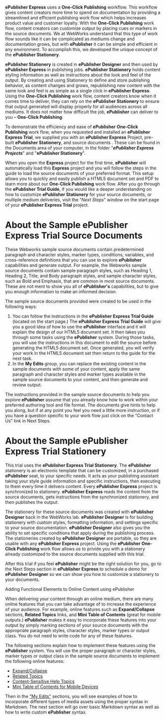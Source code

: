 <!--This set is for Demo purposes. The Documentation is not kept up to date with currrent features-->
**ePublisher Express** uses a **One-Click Publishing** workflow. This workflow gives content creators more time to spend on documentation by providing a streamlined and efficient publishing work flow which helps increases product value and customer loyalty. With the **One-Click Publishing** work flow, content creators can customize output by placing cues or markers in the source documents. We at WebWorks understand that this type of work flow sounds like it can be complicated as mediums change and documentation grows, but with **ePublisher** it can be simple and efficient in any environment. To accomplish this, we developed the unique concept of the **ePublisher Stationery**.
	
**ePublisher Stationery** is created in **ePublisher Designer** and then used by **ePublisher Express** in publishing jobs. **ePublisher Stationery** holds content styling information as well as instructions about the look and feel of the output. By creating and using Stationery to define and store publishing behavior, as content changes and grows, republishing new content with the same look and feel is as simple as a single click  in **ePublisher Express**. Using the **One-Click Publishing** work flow, content creators know when it comes time to deliver, they can rely on the **ePublisher Stationery** to ensure that output generated will display properly for all audiences across all mediums. It does not matter how difficult the job, **ePublisher** can deliver to you – **One-Click Publishing**.
	
To demonstrate the efficiency and ease of **ePublisher** **One-Click Publishing** work flow, when you requested and installed an **ePublisher Express Trial**, we supplied you with an **ePublisher Express** Project, pre-built **ePublisher Stationery**, and source documents . These can be found in the Documents area of your computer, in the folder "***ePublisher Express Projects***" and "**ePublisher Stationery**".

When you open the **Express** project for the first time, **ePublisher** will automatically load this **Express** project and you will follow the steps in the guide to load the source documents of your preferred format. This setup allows you to quickly and easily publish a HTML5 document set and PDF to learn more about our **One-Click Publishing** work flow. After you go through the **ePublisher Trial Guide**, if you would like a deeper understanding on how to customize **ePublisher Stationery** for your source documents, or multiple medium deliveries, visit the “*Next Steps*” window on the start page of your **ePublisher Express Trial** project.

# About the Sample ePublisher Express Trial Source Documents

These Webworks sample source documents contain predetermined paragraph and character styles, marker types, conditions, variables, and cross-reference definitions that you can use to explore **ePublisher** capabilities and generate output. For example, the Webworks sample source documents contain sample paragraph styles, such as Heading 1, Heading 2, Title, and Body paragraph styles, and sample character styles, such as Bold and Emphasis, that are common in most source documents. These are not ment to show you all of **ePublisher's** capabilities, but to give you enough information to make an informed decision. 
	
The sample source documents provided were created to be used in the following ways:
	
 1. You can follow the instructions in the **ePublisher Express Trial Guide** (located on the start page.) The **ePublisher Express Trial Guide** will give you a good idea of how to use the **ePublisher** interface and it will explain the design of our HTML5 document set. It then takes you through some tasks using the **ePublisher** system. During those tasks, you will use the instructions in this document to edit the source before generating the HTML5 document set. Once generated, you will verify your work in the HTML5 document set then return to the guide for the next task.
 2. In the **My Edits** group, you can replace the existing content in the sample documents with some of your content, apply the same paragraph and character styles and marker types available in the sample source documents to your content, and then generate and review output.
	
The instructions provided in the sample source documents to help you explore **ePublisher** assume that you already know how to work within your preferred authoring tool and file format. The documents give hints to help you along, but if at any point you feel you need a little more instruction, or if you have a question specific to your work flow just click on the “Contact Us” link in Next Steps.
	

# About the Sample ePublisher Express Trial Stationery

This trial uses the **ePublisher Express Trial Stationery**.  The **ePublisher** stationery is an electronic template that can be customized, in a purchased **ePublisher** seat, to your specific needs. It acts as your publishing assistant taking your style guide information and specific instructions, then executing to them every time it delivers content. Every **ePublisher Express** project is synchronized to stationery. **ePublisher Express** reads the content from the source documents, gets instructions from the synchronized stationery, and then publishes the output. 
	
The stationery for these source documents was created with **ePublisher Designer** back in the WebWorks lab. **ePublisher Designer** is for building stationery with custom styles, formatting information, and settings specific to your source documentation. **ePublisher Designer** also gives you the ability to set specific conditions that apply during the publishing process. The stationeries created by **ePublisher Designer** are portable, so they are usable with any **ePublisher Express** project. Using the **ePublisher** **One-Click Publishing** work flow allows us to privide you with a stationery already customized to the source documents supplied with this trial.
	
After this trial if you feel **ePublisher** might be the right solution for you, go to the Next Steps section in **ePublisher** **Express** to schedule a demo for **ePublisher** **Designer** so we can show you how to customize a stationery to your documents.

<!--style:Heading 1-->
Adding Functional Elements to Online Content using ePublisher 

When delivering your content through an online medium, there are many online features that you can take advantage of to increase the experience of your audience. For example, online features such as **Expand/Collapse** sections, **Related Topics** links, and **Mini Table of Contents** (great for mobile outputs.) **ePublisher** makes it easy to incorporate these features into your output by simply marking sections of your source documents with the appropriate paragraph styles, character styles, marker types or output class. You do not need to write code for any of these features.
	
The following sections explain how to implement these features using the **ePublisher** system. You will use the proper paragraph or character styles, marker types or output class in the sample source documents to implement the following online features:

* [Expand/Collapse](#expand-and-collapse)
* [Related Topics](#relatedtopics)
* [Context-Sensitive Help Topics](#context-sensitive)
* [Mini Table of Contents for Mobile Devices](#minitoc) 

Then in the ["My Edits"](My_Edits.md) sections, you will see examples of how to incorporate different types of media assets using the proper syntax in Markdown. The next section will go over basic Markdown syntax as well as how to write custom **ePublisher** syntax. 







